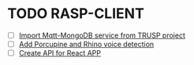 # TODO RASP-CLIENT

- [ ] [Import Mqtt-MongoDB service from TRUSP project](https://github.com/Beserrovsky/trusp)
- [ ] [Add Porcupine and Rhino voice detection](https://picovoice.ai/docs/quick-start/picovoice-nodejs/)
- [ ] [Create API for React APP](https://zellwk.com/blog/crud-express-mongodb/)
